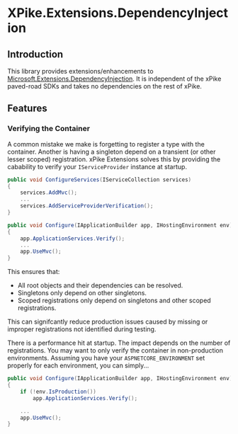 ﻿# XPike.Extensions.DependencyInjection

## Introduction

This library provides extensions/enhancements to
[Microsoft.Extensions.DependencyInjection](https://www.nuget.org/packages/Microsoft.Extensions.DependencyInjection/2.1.0).
It is independent of the xPike paved-road SDKs and takes no dependencies on the rest of xPike.

## Features

### Verifying the Container

A common mistake we make is forgetting to register a type with the container. Another is having a singleton depend on a
transient (or other lesser scoped) registration. xPike Extensions solves this by providing the cabability to verify
your `IServiceProvider` instance at startup.

```cs
public void ConfigureServices(IServiceCollection services)
{
    services.AddMvc();
    ...
    services.AddServiceProviderVerification();
}

public void Configure(IApplicationBuilder app, IHostingEnvironment env)
{
    app.ApplicationServices.Verify();
    ...
    app.UseMvc();
}
```

This ensures that:

* All root objects and their dependencies can be resolved.
* Singletons only depend on other singletons.
* Scoped registrations only depend on singletons and other scoped registrations.

This can signifcantly reduce production issues caused by missing or improper registrations not identified during
testing.

There is a performance hit at startup. The impact depends on the number of registrations. 
You may want to only verify the container in non-production environments. Assuming you have your
`ASPNETCORE_ENVIRONMENT` set properly for each environment, you can simply...

```cs
public void Configure(IApplicationBuilder app, IHostingEnvironment env)
{
    if (!env.IsProduction())
        app.ApplicationServices.Verify();

    ...
    app.UseMvc();
}
```
